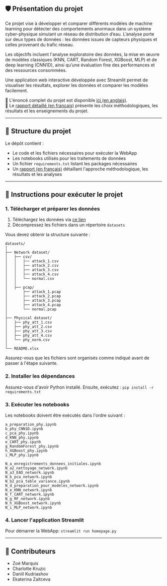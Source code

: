 ## 🛡️ Présentation du projet

Ce projet vise à développer et comparer différents modèles de machine learning pour détecter des comportements anormaux dans un système cyber-physique simulant un réseau de distribution d’eau. L’analyse porte sur deux types de données : les données issues de capteurs physiques et celles provenant du trafic réseau.

Les objectifs incluent l'analyse exploratoire des données, la mise en œuvre de modèles classiques (KNN, CART, Random Forest, XGBoost, MLP) et de deep learning (CNN1D), ainsi qu’une évaluation fine des performances et des ressources consommées.

Une application web interactive développée avec Streamlit permet de visualiser les résultats, explorer les données et comparer les modèles facilement.

📄 L'énoncé complet du projet est disponible [ici (en anglais)](project-assignment-en.pdf).  
📘 Le [rapport détaillé (en français)](project-report-fr.pdf) présente les choix méthodologiques, les résultats et les enseignements du projet.

--- 

## 📂 Structure du projet 

Le dépôt contient :

- Le code et les fichiers nécessaires pour exécuter la WebApp
- Les notebooks utilisés pour les traitements de données
- Un fichier ```requirements.txt``` listant les packages nécessaires
- Un [rapport (en français)](project-report-fr.pdf) détaillant l'approche méthodologique, les résultats et les analyses

---

## 🚀 Instructions pour exécuter le projet

### 1. Télécharger et préparer les données
1. Téléchargez les données via [ce lien](https://ieee-dataport.org/open-access/hardware-loop-water-distribution-testbed-wdt-dataset-cyber-physical-security-testing)
2. Décompressez les fichiers dans un répertoire ```datasets```

Vous devez obtenir la structure suivante :
```
datasets/
│
├── Network dataset/
│   ├── csv/
│   │   ├── attack_1.csv
│   │   ├── attack_2.csv
│   │   ├── attack_3.csv
│   │   ├── attack_4.csv
│   │   └── normal.csv
│   │
│   ├── pcap/
│       ├── attack_1.pcap
│       ├── attack_2.pcap
│       ├── attack_3.pcap
│       ├── attack_4.pcap
│       └── normal.pcap
│
├── Physical dataset/
│   ├── phy_att_1.csv
│   ├── phy_att_2.csv
│   ├── phy_att_3.csv
│   ├── phy_att_4.csv
│   └── phy_norm.csv
│
└── README.xlsx
```

Assurez-vous que les fichiers sont organisés comme indiqué avant de passer à l'étape suivante.

### 2. Installer les dépendances 

Assurez-vous d'avoir Python installé. Ensuite, exécutez :
```pip install -r requirements.txt```

### 3. Exécuter les notebooks
Les notebooks doivent être exécutés dans l'ordre suivant :
```
a_preparation_phy.ipynb
b_phy_CNN1D.ipynb
c_pca_phy.ipynb
d_KNN_phy.ipynb
e_CART_phy.ipynb
g_RandomForest_phy.ipynb
h_XGBoost_phy.ipynb
i_MLP_phy.ipynb

N_a_enregistrements_donnees_initiales.ipynb
N_a2_nettoyage_network.ipynb
N_a3_EAD_network.ipynb
N_b_pca_network.ipynb
N_b2_pca_table_variance.ipynb
N_d_preparation_pour_modeles_network.ipynb
N_e_KNN_network.ipynb
N_f_CART_network.ipynb
N_g_RF_network.ipynb
N_h_XGBoost_network.ipynb
N_i_MLP_network.ipynb
```

### 4. Lancer l'application Streamlit 
Pour démarrer la WebApp: 
```streamlit run homepage.py```

---

## 👷 Contributeurs

- Zoé Marquis
- Charlotte Kruzic
- Daniil Kudriashov
- Ekaterina Zaitceva
